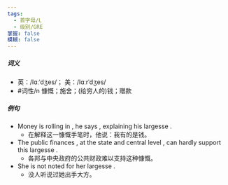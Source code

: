 ```yaml
---
tags:
  - 首字母/L
  - 级别/GRE
掌握: false
模糊: false
---
```

##### 词义
- 英：/lɑːˈdʒes/； 美：/lɑːrˈdʒes/
- #词性/n  慷慨；施舍；(给穷人的)钱；赠款
##### 例句
- Money is rolling in , he says , explaining his largesse .
	- 在解释这一慷慨手笔时，他说：我有的是钱。
- The public finances , at the state and central level , can hardly support this largesse .
	- 各邦与中央政府的公共财政难以支持这种慷慨。
- She is not noted for her largesse .
	- 没人听说过她出手大方。
